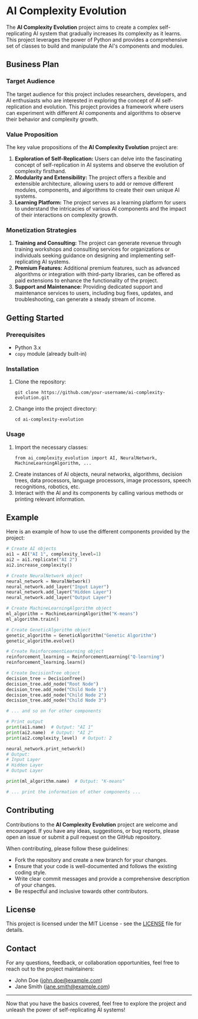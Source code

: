 # AI Complexity Evolution

The **AI Complexity Evolution** project aims to create a complex self-replicating AI system that gradually increases its complexity as it learns. This project leverages the power of Python and provides a comprehensive set of classes to build and manipulate the AI's components and modules.

## Business Plan

### Target Audience
The target audience for this project includes researchers, developers, and AI enthusiasts who are interested in exploring the concept of AI self-replication and evolution. This project provides a framework where users can experiment with different AI components and algorithms to observe their behavior and complexity growth.

### Value Proposition
The key value propositions of the **AI Complexity Evolution** project are:
1. **Exploration of Self-Replication:** Users can delve into the fascinating concept of self-replication in AI systems and observe the evolution of complexity firsthand.
2. **Modularity and Extensibility:** The project offers a flexible and extensible architecture, allowing users to add or remove different modules, components, and algorithms to create their own unique AI systems.
3. **Learning Platform:** The project serves as a learning platform for users to understand the intricacies of various AI components and the impact of their interactions on complexity growth.

### Monetization Strategies
1. **Training and Consulting:** The project can generate revenue through training workshops and consulting services for organizations or individuals seeking guidance on designing and implementing self-replicating AI systems.
2. **Premium Features:** Additional premium features, such as advanced algorithms or integration with third-party libraries, can be offered as paid extensions to enhance the functionality of the project.
3. **Support and Maintenance:** Providing dedicated support and maintenance services to users, including bug fixes, updates, and troubleshooting, can generate a steady stream of income.

## Getting Started

### Prerequisites
- Python 3.x
- `copy` module (already built-in)

### Installation
1. Clone the repository:
    ```
    git clone https://github.com/your-username/ai-complexity-evolution.git
    ```
2. Change into the project directory:
    ```
    cd ai-complexity-evolution
    ```

### Usage
1. Import the necessary classes:
    ```
    from ai_complexity_evolution import AI, NeuralNetwork, MachineLearningAlgorithm, ...
    ```
2. Create instances of AI objects, neural networks, algorithms, decision trees, data processors, language processors, image processors, speech recognitions, robotics, etc.
3. Interact with the AI and its components by calling various methods or printing relevant information.

## Example

Here is an example of how to use the different components provided by the project:

```python
# Create AI objects
ai1 = AI("AI 1", complexity_level=1)
ai2 = ai1.replicate("AI 2")
ai2.increase_complexity()

# Create NeuralNetwork object
neural_network = NeuralNetwork()
neural_network.add_layer("Input Layer")
neural_network.add_layer("Hidden Layer")
neural_network.add_layer("Output Layer")

# Create MachineLearningAlgorithm object
ml_algorithm = MachineLearningAlgorithm("K-means")
ml_algorithm.train()

# Create GeneticAlgorithm object
genetic_algorithm = GeneticAlgorithm("Genetic Algorithm")
genetic_algorithm.evolve()

# Create ReinforcementLearning object
reinforcement_learning = ReinforcementLearning("Q-learning")
reinforcement_learning.learn()

# Create DecisionTree object
decision_tree = DecisionTree()
decision_tree.add_node("Root Node")
decision_tree.add_node("Child Node 1")
decision_tree.add_node("Child Node 2")
decision_tree.add_node("Child Node 3")

# ... and so on for other components

# Print output
print(ai1.name)  # Output: "AI 1"
print(ai2.name)  # Output: "AI 2"
print(ai2.complexity_level)  # Output: 2

neural_network.print_network()
# Output:
# Input Layer
# Hidden Layer
# Output Layer

print(ml_algorithm.name)  # Output: "K-means"

# ... print the information of other components ...

```

## Contributing
Contributions to the **AI Complexity Evolution** project are welcome and encouraged. If you have any ideas, suggestions, or bug reports, please open an issue or submit a pull request on the GitHub repository.

When contributing, please follow these guidelines:
- Fork the repository and create a new branch for your changes.
- Ensure that your code is well-documented and follows the existing coding style.
- Write clear commit messages and provide a comprehensive description of your changes.
- Be respectful and inclusive towards other contributors.

## License
This project is licensed under the MIT License - see the [LICENSE](LICENSE) file for details.

## Contact
For any questions, feedback, or collaboration opportunities, feel free to reach out to the project maintainers:

- John Doe ([john.doe@example.com](mailto:john.doe@example.com))
- Jane Smith ([jane.smith@example.com](mailto:jane.smith@example.com))

---

Now that you have the basics covered, feel free to explore the project and unleash the power of self-replicating AI systems!